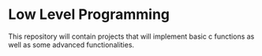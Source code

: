 # Low Level Programming 

This repository will contain projects that will implement basic c functions as well as some advanced functionalities.
